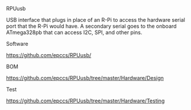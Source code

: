 RPUusb

USB interface that plugs in place of an R-Pi to access the hardware serial port that the R-Pi would have. A secondary serial goes to the onboard ATmega328pb that can access I2C, SPI, and other pins.  

Software

https://github.com/epccs/RPUusb/

BOM

https://github.com/epccs/RPUusb/tree/master/Hardware/Design

Test

https://github.com/epccs/RPUusb/tree/master/Hardware/Testing